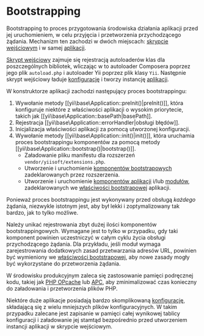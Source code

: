 Bootstrapping
=============

Bootstrapping to proces przygotowania środowiska działania aplikacji przed jej uruchomieniem, w celu przyjęcia i przetworzenia przychodzącego żądania. 
Mechanizm ten zachodzi w dwóch miejscach: [skrypcie wejściowym](structure-entry-scripts.md) i w samej [aplikacji](structure-applications.md).

[Skrypt wejściowy](structure-entry-scripts.md) zajmuje się rejestracją autoloaderów klas dla poszczególnych bibliotek, wliczając w to autoloader Composera 
poprzez jego plik `autoload.php` i autoloader Yii poprzez plik klasy `Yii`. Następnie skrypt wejściowy ładuje [konfigurację](concept-configurations.md) 
i tworzy instancję [aplikacji](structure-applications.md).

W konstruktorze aplikacji zachodzi następujący proces bootstrappingu:

1. Wywołanie metody [[yii\base\Application::preInit()|preInit()]], która konfiguruje niektóre z właściwości aplikacji o wysokim priorytecie, 
   takich jak [[yii\base\Application::basePath|basePath]].
2. Rejestracja [[yii\base\Application::errorHandler|obsługi błędów]].
3. Inicjalizacja właściwości aplikacji za pomocą utworzonej konfiguracji.
4. Wywołanie metody [[yii\base\Application::init()|init()]], która uruchamia proces bootstrappingu komponentów za pomocą metody 
   [[yii\base\Application::bootstrap()|bootstrap()]].
   - Załadowanie pliku manifestu dla rozszerzeń `vendor/yiisoft/extensions.php`.
   - Utworzenie i uruchomienie [komponentów bootstrapowych](structure-extensions.md#bootstrapping-classes) zadeklarowanych przez rozszerzenia.
   - Utworzenie i uruchomienie [komponentów aplikacji](structure-application-components.md) i/lub [modułów](structure-modules.md), zadeklarowanych 
     we [właściwości bootstrapowej](structure-applications.md#bootstrap) aplikacji.

Ponieważ proces bootstrappingu jest wykonywany przed obsługą *każdego* żądania, niezwykle istotnym jest, aby był lekki i zoptymalizowany tak bardzo, jak to tylko możliwe.

Należy unikać rejestrowania zbyt dużej ilości komponentów bootstrappingowych. Wymagane jest to tylko w przypadku, gdy taki komponent powinien uczestniczyć 
w całym cyklu życia obsługi przychodzącego żądania. Dla przykładu, jeśli moduł wymaga zarejestrowania dodatkowych zasad przetwarzania adresów URL, powinien być wymieniony 
we [właściwości bootstrapowej](structure-applications.md#bootstrap), aby nowe zasady mogły być wykorzystane do przetworzenia żądania.

W środowisku produkcyjnym zaleca się zastosowanie pamięci podręcznej kodu, takiej jak [PHP OPcache] lub [APC], aby zminimalizować czas konieczny do załadowania i przetworzenia 
plików PHP.

[PHP OPcache]: https://www.php.net/manual/en/intro.opcache.php
[APC]: https://www.php.net/manual/en/book.apcu.php

Niektóre duże aplikacje posiadają bardzo skomplikowaną [konfigurację](concept-configurations.md), składającą się z wielu mniejszych plików konfiguracyjnych. 
W takim przypadku zalecane jest zapisanie w pamięci całej wynikowej tablicy konfiguracji i załadowanie jej stamtąd bezpośrednio przed utworzeniem instancji aplikacji 
w skrypcie wejściowym.
